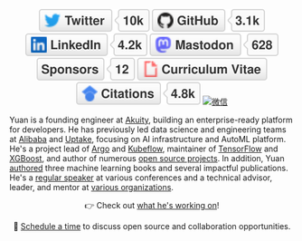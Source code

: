 <p align="center">
	<a href="https://twitter.com/TerryTangYuan"><img src="imgs/twitter.svg" alt="Twitter"></a>
	<a href="https://github.com/terrytangyuan"><img src="imgs/github.svg" alt="GitHub"></a>
	<a href="https://www.linkedin.com/in/terrytangyuan"><img src="imgs/linkedin.svg" alt="LinkedIn"></a>
	<a rel="me" href="https://fosstodon.org/@terrytangyuan"><img src="imgs/mastodon.svg" alt="Mastodon"></a>
	<a href="https://github.com/sponsors/terrytangyuan"><img src="imgs/sponsors.svg" alt="Sponsors"></a>
	<a href="https://terrytangyuan.github.io/cv.html"><img src="imgs/cv.svg" alt="Curriculum Vitae"></a>
	<a href="https://scholar.google.com/citations?user=2GYttqUAAAAJ&hl=en"><img src="imgs/citations.svg" alt="Citations"></a>
	<a href="https://raw.githubusercontent.com/terrytangyuan/terrytangyuan/master/imgs/wechat-qr-code.png"><img src="imgs/wechat.svg" alt="微信"></a>
</p>



Yuan is a founding engineer at [Akuity](https://akuity.io/), building an enterprise-ready platform for developers. He has previously led data science and engineering teams at [Alibaba](https://www.alibabagroup.com/) and [Uptake](https://uptake.com/), focusing on AI infrastructure and AutoML platform. He's a project lead of [Argo](https://argoproj.github.io/) and [Kubeflow](https://github.com/kubeflow), maintainer of [TensorFlow](https://github.com/tensorflow/tensorflow) and [XGBoost](https://github.com/dmlc/xgboost), and author of numerous [open source projects](https://github.com/sponsors/terrytangyuan). In addition, Yuan [authored](https://terrytangyuan.github.io/cv#publications) three machine learning books and several impactful publications. He's a [regular speaker](https://terrytangyuan.github.io/cv#talks) at various conferences and a technical advisor, leader, and mentor at [various organizations](https://terrytangyuan.github.io/cv#services). 

<p align="center">👉 Check out
	<a href="https://github.com/sponsors/terrytangyuan">what he's working on</a>!
</p>
<p align="center">🔔 <a href="https://calendly.com/chat-with-terry/">Schedule a time</a> to discuss open source and collaboration opportunities.</p>
